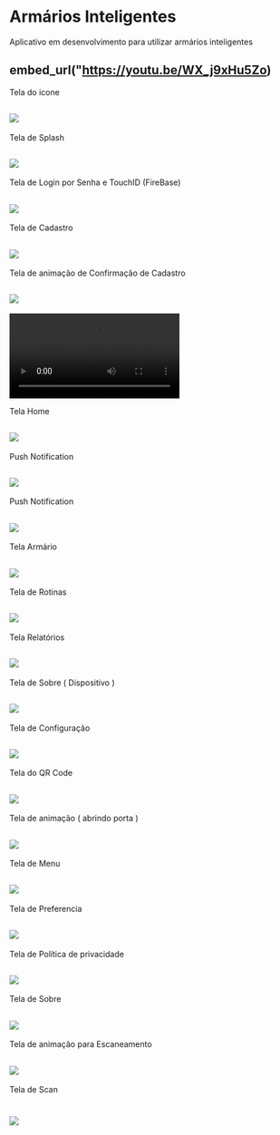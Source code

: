 Armários Inteligentes
===============================================

Aplicativo em desenvolvimento para utilizar armários inteligentes

 embed_url("https://youtu.be/WX_j9xHu5Zo)
 --------------------
 
 Tela do icone
 
 ![](https://github.com/jacksonn455/armarios_inteligentes_biccateca/blob/master/icone.png)
--------------------
 
 Tela de Splash
 
 ![](https://github.com/jacksonn455/armarios_inteligentes_biccateca/blob/master/splash.png)
--------------------
 Tela de Login por Senha e TouchID (FireBase)
 
 ![](https://github.com/jacksonn455/armarios_inteligentes_biccateca/blob/master/login3.png)
--------------------
 
  Tela de Cadastro
 
 ![](https://github.com/jacksonn455/armarios_inteligentes_biccateca/blob/master/cadastrar.png)
--------------------

 Tela de animação de Confirmação de Cadastro
 
 ![](https://github.com/jacksonn455/armarios_inteligentes_biccateca/blob/master/confirma%C3%A7%C3%A3o%20cadastro.png)
--------------------

 ![](https://github.com/jacksonn455/armarios_inteligentes_biccateca/blob/master/conectado.mp4)

 Tela Home
 
 ![](https://github.com/jacksonn455/armarios_inteligentes_biccateca/blob/master/homeTab.png)
--------------------

 Push Notification
 
 ![](https://github.com/jacksonn455/armarios_inteligentes_biccateca/blob/master/push%20notification%20(1).png)
--------------------

 Push Notification
 
 ![](https://github.com/jacksonn455/armarios_inteligentes_biccateca/blob/master/push%20notification%20(2).png)
--------------------

 Tela Armário
 
 ![](https://github.com/jacksonn455/armarios_inteligentes_biccateca/blob/master/armarioo.png)
--------------------

 Tela de Rotinas
 
 ![](https://github.com/jacksonn455/armarios_inteligentes_biccateca/blob/master/rotinas.png)
--------------------

 Tela Relatórios
 
 ![](https://github.com/jacksonn455/armarios_inteligentes_biccateca/blob/master/relatorio%20de%20ocupa%C3%A7%C3%A3o.png)
--------------------

 Tela de Sobre ( Dispositivo )
 
 ![](https://github.com/jacksonn455/armarios_inteligentes_biccateca/blob/master/sobre.png)
--------------------

 Tela de Configuração
 
 ![](https://github.com/jacksonn455/armarios_inteligentes_biccateca/blob/master/config.png)
--------------------

 Tela do QR Code
 
 ![](https://github.com/jacksonn455/armarios_inteligentes_biccateca/blob/master/qr%20do%20armario%20cadastrado.png)
--------------------

 Tela de animação ( abrindo porta )
 
 ![](https://github.com/jacksonn455/armarios_inteligentes_biccateca/blob/master/abrirportaa.png)
--------------------
 
 Tela de Menu
 
 ![](https://github.com/jacksonn455/armarios_inteligentes_biccateca/blob/master/menus.png)
--------------------

 Tela de Preferencia
 
 ![](https://github.com/jacksonn455/armarios_inteligentes_biccateca/blob/master/preferencia.png)
--------------------

 Tela de Política de privacidade
 
 ![](https://github.com/jacksonn455/armarios_inteligentes_biccateca/blob/master/privacidade.png)
--------------------

 Tela de Sobre
 
 ![](https://github.com/jacksonn455/armarios_inteligentes_biccateca/blob/master/Sobre%203.png)
--------------------
 
 Tela de animação para Escaneamento
 
 ![](https://github.com/jacksonn455/armarios_inteligentes_biccateca/blob/master/qrscann.png)
--------------------

 Tela de Scan
 
 ![](https://github.com/jacksonn455/armarios_inteligentes_biccateca/blob/master/qr%20codee.png)
===============================================

